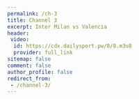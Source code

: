 ```yaml
---
permalink: /ch-3
title: Channel 3
excerpt: Inter Milan vs Valencia
header:
 video:
  id: https://cdx.dailysport.pw/8/8.m3u8
  provider: full_link
sitemap: false
comment: false
author_profile: false
redirect_from:
 - /channel-3/
---
```

<style>h1#page-title{display:none;height:0;visibility:hidden;!important</style>

